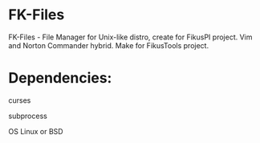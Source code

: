 # FK-Files
FK-Files - File Manager for Unix-like distro, create for FikusPI project. Vim and Norton Commander hybrid. Make for FikusTools project.

# Dependencies:

curses

subprocess

OS Linux or BSD
